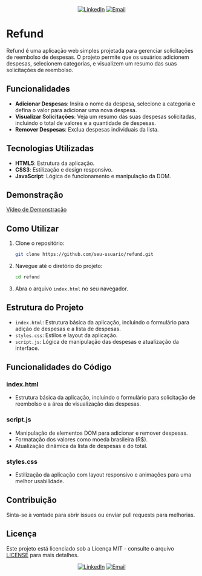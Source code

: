 <p align="center">
<a href="https://www.linkedin.com/in/gabrieloliveiradev/" target="_blank"><img alt="LinkedIn" src="https://img.shields.io/badge/LinkedIn-@gabrieloliveiradev-blue?style=flat&logo=linkedin"></a>
<a href="mailto:gabrieloliveiraevangelista.dev@gmail.com"><img alt="Email" src="https://img.shields.io/badge/Email-gabrieloliveiraevangelista.dev@gmail.com-blue?style=flat&logo=gmail"></a>
</p>

# Refund

Refund é uma aplicação web simples projetada para gerenciar solicitações de reembolso de despesas. O projeto permite que os usuários adicionem despesas, selecionem categorias, e visualizem um resumo das suas solicitações de reembolso.

## Funcionalidades

- **Adicionar Despesas**: Insira o nome da despesa, selecione a categoria e defina o valor para adicionar uma nova despesa.
- **Visualizar Solicitações**: Veja um resumo das suas despesas solicitadas, incluindo o total de valores e a quantidade de despesas.
- **Remover Despesas**: Exclua despesas individuais da lista.

## Tecnologias Utilizadas

- **HTML5**: Estrutura da aplicação.
- **CSS3**: Estilização e design responsivo.
- **JavaScript**: Lógica de funcionamento e manipulação da DOM.

## Demonstração

[Vídeo de Demonstração](./img/img_refund.png)

## Como Utilizar

1. Clone o repositório:

   ```bash
   git clone https://github.com/seu-usuario/refund.git
   ```

2. Navegue até o diretório do projeto:

   ```bash
   cd refund
   ```

3. Abra o arquivo `index.html` no seu navegador.

## Estrutura do Projeto

- `index.html`: Estrutura básica da aplicação, incluindo o formulário para adição de despesas e a lista de despesas.
- `styles.css`: Estilos e layout da aplicação.
- `script.js`: Lógica de manipulação das despesas e atualização da interface.

## Funcionalidades do Código

### index.html

- Estrutura básica da aplicação, incluindo o formulário para solicitação de reembolso e a área de visualização das despesas.

### script.js

- Manipulação de elementos DOM para adicionar e remover despesas.
- Formatação dos valores como moeda brasileira (R$).
- Atualização dinâmica da lista de despesas e do total.

### styles.css

- Estilização da aplicação com layout responsivo e animações para uma melhor usabilidade.

## Contribuição

Sinta-se à vontade para abrir issues ou enviar pull requests para melhorias.

## Licença

Este projeto está licenciado sob a Licença MIT - consulte o arquivo [LICENSE](LICENSE) para mais detalhes.

<p align="center">
<a href="https://www.linkedin.com/in/gabrieloliveiradev/" target="_blank"><img alt="LinkedIn" src="https://img.shields.io/badge/LinkedIn-@gabrieloliveiradev-blue?style=flat&logo=linkedin"></a>
<a href="mailto:gabrieloliveiraevangelista.dev@gmail.com"><img alt="Email" src="https://img.shields.io/badge/Email-gabrieloliveiraevangelista.dev@gmail.com-blue?style=flat&logo=gmail"></a>
</p>
